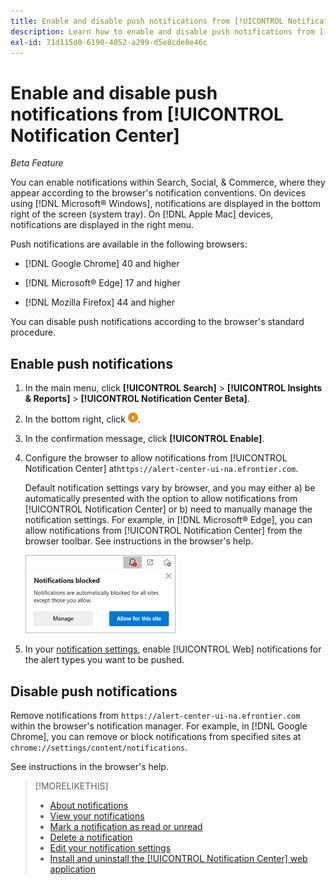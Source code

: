 ```yaml
---
title: Enable and disable push notifications from [!UICONTROL Notification Center]
description: Learn how to enable and disable push notifications from [!UICONTROL Notification Center].
exl-id: 71d115d0-6190-4052-a299-d5e8cde8e46c
---
```

# Enable and disable push notifications from [!UICONTROL Notification Center]

*Beta Feature*

You can enable notifications within Search, Social, & Commerce, where they appear according to the browser's notification conventions. On devices using [!DNL Microsoft® Windows], notifications are displayed in the bottom right of the screen (system tray). On [!DNL Apple Mac] devices, notifications are displayed in the right menu.

Push notifications are available in the following browsers:

* [!DNL Google Chrome] 40 and higher

* [!DNL Microsoft® Edge] 17 and higher

* [!DNL Mozilla Firefox] 44 and higher

You can disable push notifications according to the browser's standard procedure.

## Enable push notifications

1. In the main menu, click **[!UICONTROL Search]** > **[!UICONTROL Insights & Reports]** > **[!UICONTROL Notification Center Beta]**.

2. In the bottom right, click ![Enable push notifications](/help/search-social-commerce/assets/notifications-push.png "Enable push notifications").

3. In the confirmation message, click **[!UICONTROL Enable]**.

4. Configure the browser to allow notifications from [!UICONTROL Notification Center] at`https://alert-center-ui-na.efrontier.com`.

   Default notification settings vary by browser, and you may either a) be automatically presented with the option to allow notifications from [!UICONTROL Notification Center] or b) need to manually manage the notification settings. For example, in [!DNL Microsoft® Edge], you can allow notifications from [!UICONTROL Notification Center] from the browser toolbar. See instructions in the browser's help.
   
   ![Where to manage notification settings in Microsoft Edge](/help/search-social-commerce/assets/notifications-blocked-dialog.png "Where to manage notification settings in Microsoft® Edge")

5. In your [notification settings](notification-edit.md), enable [!UICONTROL Web] notifications for the alert types you want to be pushed.

## Disable push notifications

Remove notifications from `https://alert-center-ui-na.efrontier.com` within the browser's notification manager. For example, in [!DNL Google Chrome], you can remove or block notifications from specified sites at `chrome://settings/content/notifications`.

See instructions in the browser's help.

>[!MORELIKETHIS]
>
>* [About notifications](/help/search-social-commerce/notifications/notification-about.md)
>* [View your notifications](notification-view.md)
>* [Mark a notification as read or unread](notification-mark-read-unread.md)
>* [Delete a notification](notification-delete.md)
>* [Edit your notification settings](notification-edit.md)
>* [Install and uninstall the [!UICONTROL Notification Center] web application](notification-app-install-uninstall.md)
